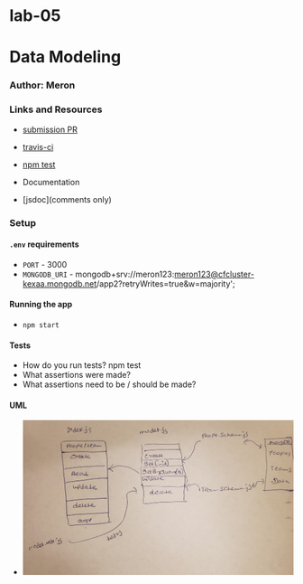 # lab-05
# Data Modeling
### Author: Meron

### Links and Resources
* [submission PR](https://github.com/meron-401n14/lab-05/pull/1)
* [travis-ci](https://www.travis-ci.com/meron-401n14/lab-05)
* [npm test](npmTest.jpg)

* Documentation

* [jsdoc](comments only)


### Setup
#### `.env` requirements
* `PORT` - 3000
* `MONGODB_URI` - mongodb+srv://meron123:meron123@cfcluster-kexaa.mongodb.net/app2?retryWrites=true&w=majority';

#### Running the app
* `npm start`

  
#### Tests
* How do you run tests? npm test
* What assertions were made?
* What assertions need to be / should be made?

#### UML
* ![dataModel](people&teamModel.jpg)








